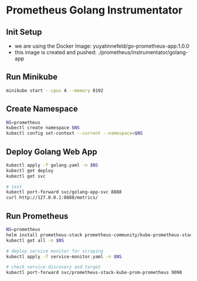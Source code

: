 # Prometheus Golang Instrumentator

## Init Setup
- we are using the Docker Image: yuyatinnefeld/go-prometheus-app:1.0.0
- this image is created and pushed: ./prometheus/instrumentator/golang-app

## Run Minikube
```bash
minikube start --cpus 4 --memory 8192
```

## Create Namespace
```bash
NS=prometheus
kubectl create namespace $NS
kubectl config set-context --current --namespace=$NS
```

## Deploy Golang Web App
```bash
kubectl apply -f golang.yaml -n $NS
kubectl get deploy
kubectl get svc

# test
kubectl port-forward svc/golang-app-svc 8888
curl http://127.0.0.1:8888/metrics/
```

## Run Prometheus
```bash
NS=prometheus
helm install prometheus-stack prometheus-community/kube-prometheus-stack -n $NS
kubectl get all -n $NS

# deploy service monitor for scraping
kubectl apply -f service-monitor.yaml -n $NS

# check service discovery and target
kubectl port-forward svc/prometheus-stack-kube-prom-prometheus 9090
```
